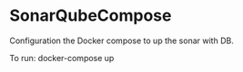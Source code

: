 # SonarQubeCompose
Configuration the Docker compose to up the sonar with DB.

To run: docker-compose up
